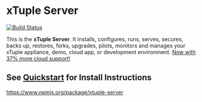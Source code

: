 # xTuple Server
[![Build Status](https://travis-ci.org/xtuple/xtuple-server.svg?branch=master)](https://travis-ci.org/xtuple/xtuple-server)

This is the **xTuple Server**. It installs, configures, runs, serves, secures, backs up, restores, forks, upgrades, pilots, monitors and manages your xTuple appliance, demo, cloud app, or development environment. [Now with 37% more cloud support!](http://www.theonion.com/video/hp-on-that-cloud-thing-that-everyone-else-is-talki,28789/)

## See [Quickstart](https://github.com/xtuple/xtuple-server/wiki) for Install Instructions

https://www.npmjs.org/package/xtuple-server
